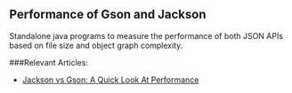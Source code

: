 ## Performance of Gson and Jackson

Standalone java programs to measure the performance of both JSON APIs based on file size and object graph complexity.

###Relevant Articles:
- [Jackson vs Gson: A Quick Look At Performance](http://www.baeldung.com/jackson-gson-performance)
